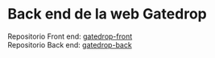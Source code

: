 # Back end de la web Gatedrop  
Repositorio Front end: [gatedrop-front](https://github.com/jonnathan4rt/gatedrop-front)  
Repositorio Back end: [gatedrop-back](https://github.com/jonnathan4rt/gatedrop-back)  

